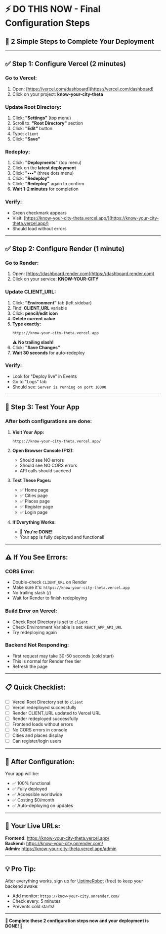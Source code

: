 # ⚡ DO THIS NOW - Final Configuration Steps

## 🎯 **2 Simple Steps to Complete Your Deployment**

---

## ✅ **Step 1: Configure Vercel (2 minutes)**

### **Go to Vercel:**
1. Open: [https://vercel.com/dashboard](https://vercel.com/dashboard)
2. Click on your project: **know-your-city-theta**

### **Update Root Directory:**
1. Click: **"Settings"** (top menu)
2. Scroll to: **"Root Directory"** section
3. Click: **"Edit"** button
4. Type: `client`
5. Click: **"Save"**

### **Redeploy:**
1. Click: **"Deployments"** (top menu)
2. Click on the **latest deployment**
3. Click: **"•••"** (three dots menu)
4. Click: **"Redeploy"**
5. Click: **"Redeploy"** again to confirm
6. **Wait 1-2 minutes** for completion

### **Verify:**
- Green checkmark appears
- Visit: [https://know-your-city-theta.vercel.app/](https://know-your-city-theta.vercel.app/)
- Should load without errors

---

## ✅ **Step 2: Configure Render (1 minute)**

### **Go to Render:**
1. Open: [https://dashboard.render.com](https://dashboard.render.com)
2. Click on your service: **KNOW-YOUR-CITY**

### **Update CLIENT_URL:**
1. Click: **"Environment"** tab (left sidebar)
2. Find: **CLIENT_URL** variable
3. Click: **pencil/edit icon**
4. **Delete current value**
5. **Type exactly:**
   ```
   https://know-your-city-theta.vercel.app
   ```
   ⚠️ **No trailing slash!**
6. Click: **"Save Changes"**
7. **Wait 30 seconds** for auto-redeploy

### **Verify:**
- Look for "Deploy live" in Events
- Go to "Logs" tab
- Should see: `Server is running on port 10000`

---

## 🧪 **Step 3: Test Your App**

### **After both configurations are done:**

1. **Visit Your App:**
   ```
   https://know-your-city-theta.vercel.app/
   ```

2. **Open Browser Console (F12):**
   - Should see NO errors
   - Should see NO CORS errors
   - API calls should succeed

3. **Test These Pages:**
   - ✅ Home page
   - ✅ Cities page
   - ✅ Places page
   - ✅ Register page
   - ✅ Login page

4. **If Everything Works:**
   - 🎉 **You're DONE!**
   - Your app is fully deployed and functional!

---

## ⚠️ **If You See Errors:**

### **CORS Error:**
- Double-check `CLIENT_URL` on Render
- Make sure it's: `https://know-your-city-theta.vercel.app`
- No trailing slash (/)
- Wait for Render to finish redeploying

### **Build Error on Vercel:**
- Check Root Directory is set to `client`
- Check Environment Variable is set: `REACT_APP_API_URL`
- Try redeploying again

### **Backend Not Responding:**
- First request may take 30-50 seconds (cold start)
- This is normal for Render free tier
- Refresh the page

---

## 📋 **Quick Checklist:**

- [ ] Vercel Root Directory set to `client`
- [ ] Vercel redeployed successfully
- [ ] Render CLIENT_URL updated to Vercel URL
- [ ] Render redeployed successfully  
- [ ] Frontend loads without errors
- [ ] No CORS errors in console
- [ ] Cities and places display
- [ ] Can register/login users

---

## 🎉 **After Configuration:**

Your app will be:
- ✅ 100% functional
- ✅ Fully deployed
- ✅ Accessible worldwide
- ✅ Costing $0/month
- ✅ Auto-deploying on updates

---

## 🚀 **Your Live URLs:**

**Frontend:** https://know-your-city-theta.vercel.app/  
**Backend:** https://know-your-city.onrender.com/  
**Admin:** https://know-your-city-theta.vercel.app/admin

---

## 💡 **Pro Tip:**

After everything works, sign up for [UptimeRobot](https://uptimerobot.com) (free) to keep your backend awake:
- Add monitor: `https://know-your-city.onrender.com/`
- Check every: 5 minutes
- Prevents cold starts!

---

**🎯 Complete these 2 configuration steps now and your deployment is DONE! 🎊**
